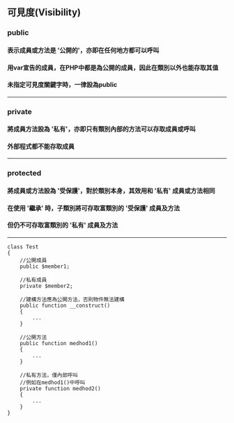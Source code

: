 ## 可見度(Visibility)

### public
#### 表示成員或方法是 '公開的'，亦即在任何地方都可以呼叫
#### 用var宣告的成員，在PHP中都是為公開的成員，因此在類別以外也能存取其值
#### 未指定可見度關鍵字時，一律設為public

***

### private
#### 將成員方法設為 '私有'，亦即只有類別內部的方法可以存取成員或呼叫
#### 外部程式都不能存取成員

***

### protected
#### 將成員或方法設為 '受保護'，對於類別本身，其效用和 '私有' 成員或方法相同
#### 在使用 '繼承' 時，子類別將可存取富類別的 '受保護' 成員及方法
#### 但仍不可存取富類別的 '私有' 成員及方法

***

```
class Test
{
	//公開成員
	public $member1;

	//私有成員
	private $member2;

	//建構方法應為公開方法，否則物件無法建構
	public function __construct()
	{
		...
	}

	//公開方法
	public function medhod1()
	{
		...
	}

	//私有方法，僅內部呼叫
	//例如在medhod1()中呼叫
	private function medhod2()
	{
		...
	}
}
```
